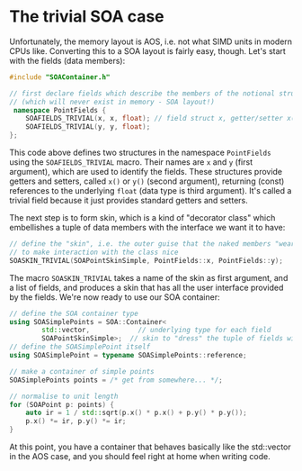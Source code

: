 # The trivial SOA case
Unfortunately, the memory layout is AOS, i.e. not what SIMD units in modern
CPUs like. Converting this to a SOA layout is fairly easy, though. Let's
start with the fields (data members):

```cpp
#include "SOAContainer.h"

// first declare fields which describe the members of the notional struct
// (which will never exist in memory - SOA layout!)
 namespace PointFields {
    SOAFIELDS_TRIVIAL(x, x, float); // field struct x, getter/setter x(), type float
    SOAFIELDS_TRIVIAL(y, y, float);
};
```

This code above defines two structures in the namespace `PointFields` using
the `SOAFIELDS_TRIVIAL` macro. Their names are `x` and `y` (first argument),
which are used to identify the fields. These structures provide getters and
setters, called `x()` or `y()` (second argument), returning (const)
references to the underlying `float` (data type is third argument).
It's called a trivial field because it just provides standard getters and
setters.

The next step is to form skin, which is a kind of "decorator class" which
embellishes a tuple of data members with the interface we want it to have:

```cpp
// define the "skin", i.e. the outer guise that the naked members "wear"
// to make interaction with the class nice
SOASKIN_TRIVIAL(SOAPointSkinSimple, PointFields::x, PointFields::y);
```

The macro `SOASKIN_TRIVIAL` takes a name of the skin as first argument, and
a list of fields, and produces a skin that has all the user interface
provided by the fields. We're now ready to use our SOA container:

```cpp
// define the SOA container type
using SOASimplePoints = SOA::Container<
        std::vector,	        // underlying type for each field
        SOAPointSkinSimple>;  // skin to "dress" the tuple of fields with
// define the SOASimplePoint itself
using SOASimplePoint = typename SOASimplePoints::reference;

// make a container of simple points
SOASimplePoints points = /* get from somewhere... */;

// normalise to unit length
for (SOAPoint p: points) {
    auto ir = 1 / std::sqrt(p.x() * p.x() + p.y() * p.y());
    p.x() *= ir, p.y() *= ir;
}
```

At this point, you have a container that behaves basically like the
std::vector in the AOS case, and you should feel right at home when writing
code.

